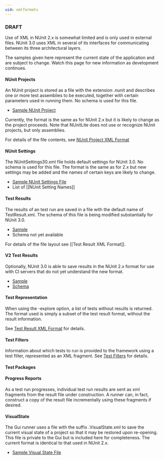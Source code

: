 ```yaml
---
uid: xmlformats
---
```


### DRAFT
Use of XML in NUnit 2.x is somewhat limited and is only used in external files. NUnit 3.0 uses XML in several of its interfaces for communicating between its three architectural layers.

The samples given here represent the current state of the application and are subject to change. Watch this page for new information as development continues.

#### NUnit Projects

An NUnit project is stored as a file with the extension .nunit and describes one or more test assemblies to be executed, together with certain parameters used in running them. No schema is used for this file.

  * [Sample NUnit Project](http://nunit.org/files/nunit_project_25.txt)

Currently, the format is the same as for NUnit 2.x but it is likely to change as the project proceeds. Note that NUnitLite does not use or recognize NUnit projects, but only assemblies.

For details of the file contents, see [NUnit Project XML Format](xref:nunitprojectxmlformat)

#### NUnit Settings

The NUnitSettings30.xml file holds default settings for NUnit 3.0. No schema is used for this file. The format is the same as for 2.x but new settings may be added and the names of certain keys are likely to change.

  * [Sample NUnit Settings File](http://nunit.org/files/sample_nunitsettings_file.txt)
  * List of [[NUnit Setting Names]]

#### Test Results

The results of an test run are saved in a file with the default name of TestResult.xml. The schema of this file is being modified substantially for NUnit 3.0.

  * [Sample](http://nunit.org/files/testresult_30.txt)
  * Schema not yet available

For details of the file layout see [[Test Result XML Format]].

#### V2 Test Results

Optionally, NUnit 3.0 is able to save results in the NUnit 2.x format for use with CI servers that do not yet understand the new format.

  * [Sample](http://nunit.org/files/testresult_25.txt)
  * [Schema](http://nunit.org/files/testresult_schema_25.txt)

#### Test Representation

When using the -explore option, a list of tests without results is returned. The format used is simply a subset of the test result format, without the result information.

See [Test Result XML Format](Test-Result-XML-Format.md) for details.

#### Test Filters

Information about which tests to run is provided to the framework using a test filter, represented as an XML fragment. See [Test Filters](xref:testfilters) for details.

#### Test Packages

#### Progress Reports

As a test run progresses, individual test run results are sent as xml fragments from the result file under construction. A runner can, in fact, construct a copy of the result file incrementally using these fragments if desired.

#### VisualState

The Gui runner uses a file with the suffix .VisualState.xml to save the current visual state of a project so that it may be restored upon re-opening. This file is private to the Gui but is included here for completeness. The current format is identical to that used in NUnit 2.x.

  * [Sample Visual State File](http://nunit.org/files/sample_visual_state_25.txt)

